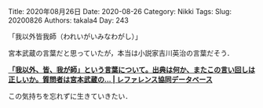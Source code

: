 ﻿Title: 2020年08月26日
Date: 2020-08-26
Category: Nikki
Tags: 
Slug: 20200826
Authors: takala4
Day: 243




「我以外皆我師（われいがいみなわがし）」


宮本武蔵の言葉だと思っていたが，本当は小説家吉川英治の言葉だそう．


**[「我以外、皆、我が師」という言葉について。出典は何か、またこの言い回しは正しいか。質問者は宮本武蔵の... | レファレンス協同データベース](https://crd.ndl.go.jp/reference/modules/d3ndlcrdentry/index.php?page=ref_view&id=1000030297)**



この気持ちを忘れずに生きていきたい．

